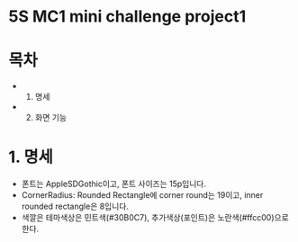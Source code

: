 #  5S MC1 mini challenge project1
# 목차
- 1. 명세
- 2. 화면 기능

# 1. 명세
- 폰트는 AppleSDGothic이고, 폰트 사이즈는 15p입니다. 
- CornerRadius: Rounded Rectangle에 corner round는 19이고, inner rounded rectangle은 8입니다.
- 색깔은 테마색상은 민트색(#30B0C7), 추가색상(포인트)은 노란색(#ffcc00)으로 한다. 


